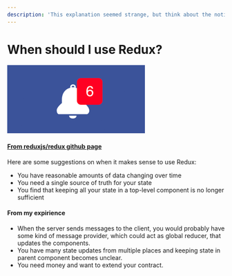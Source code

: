 ```yaml
---
description: 'This explanation seemed strange, but think about the notifications'
---
```


# When should I use Redux?

![](.gitbook/assets/image%20%286%29.png)

#### [From reduxjs/redux github page](https://github.com/reduxjs/redux#before-proceeding-further)

Here are some suggestions on when it makes sense to use Redux:

* You have reasonable amounts of data changing over time
* You need a single source of truth for your state
* You find that keeping all your state in a top-level component is no longer sufficient

#### From my expirience

* When the server sends messages to the client, you would probably have some kind of message provider, which could act as global reducer, that updates the components.
* You have many state updates from multiple places and keeping state in parent component becomes unclear.
* You need money and want to extend your contract.

